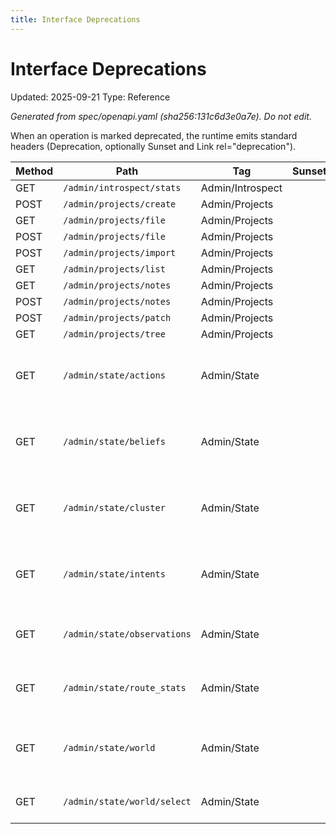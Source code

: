 ```yaml
---
title: Interface Deprecations
---
```


# Interface Deprecations
Updated: 2025-09-21
Type: Reference

_Generated from spec/openapi.yaml (sha256:131c6d3e0a7e). Do not edit._

When an operation is marked deprecated, the runtime emits standard headers (Deprecation, optionally Sunset and Link rel="deprecation").

| Method | Path | Tag | Sunset | Summary |
|---|---|---|---|---|
| GET | `/admin/introspect/stats` | Admin/Introspect |  |  |
| POST | `/admin/projects/create` | Admin/Projects |  |  |
| GET | `/admin/projects/file` | Admin/Projects |  |  |
| POST | `/admin/projects/file` | Admin/Projects |  |  |
| POST | `/admin/projects/import` | Admin/Projects |  |  |
| GET | `/admin/projects/list` | Admin/Projects |  |  |
| GET | `/admin/projects/notes` | Admin/Projects |  |  |
| POST | `/admin/projects/notes` | Admin/Projects |  |  |
| POST | `/admin/projects/patch` | Admin/Projects |  |  |
| GET | `/admin/projects/tree` | Admin/Projects |  |  |
| GET | `/admin/state/actions` | Admin/State |  | Recent actions stream (rolling window). |
| GET | `/admin/state/beliefs` | Admin/State |  | Current beliefs snapshot derived from events. |
| GET | `/admin/state/cluster` | Admin/State |  | Cluster nodes snapshot (admin-only). |
| GET | `/admin/state/intents` | Admin/State |  | Recent intents stream (rolling window). |
| GET | `/admin/state/observations` | Admin/State |  | Recent observations from the event bus. |
| GET | `/admin/state/route_stats` | Admin/State |  | Legacy admin alias for route stats. |
| GET | `/admin/state/world` | Admin/State |  | Project world model snapshot (belief graph view). |
| GET | `/admin/state/world/select` | Admin/State |  | Select top-k claims for a query. |
